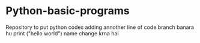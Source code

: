 # Python-basic-programs
Repository to put python codes
adding annother line of code
branch banara hu
print ("hello world")
name change krna hai

